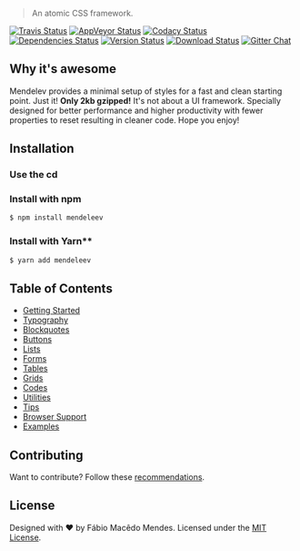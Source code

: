 > An atomic CSS framework.

[![Travis Status](https://travis-ci.org/fabiommendes/mendeleev.svg?branch=master)](https://travis-ci.org/fabiommendes/mendeleev?branch=master)
[![AppVeyor Status](https://ci.appveyor.com/api/projects/status/xcm8meymwerq0r82?svg=true)](https://ci.appveyor.com/project/cjpatoilo/mendeleev)
[![Codacy Status](https://img.shields.io/codacy/grade/848fb4bd6902434fab0bcfb5461284fe/master.svg)](https://www.codacy.com/app/fabiommendes/mendeleev/dashboard)
[![Dependencies Status](https://david-dm.org/fabiommendes/mendeleev.svg)](https://david-dm.org/fabiommendes/mendeleev)
[![Version Status](https://badge.fury.io/js/mendeleev.svg)](https://www.npmjs.com/package/mendeleev)
[![Download Status](https://img.shields.io/npm/dt/mendeleev.svg)](https://www.npmjs.com/package/mendeleev)
[![Gitter Chat](https://img.shields.io/badge/gitter-join_the_chat-4cc61e.svg)](https://gitter.im/fabiommendes/mendeleev)


## Why it's awesome

Mendelev provides a minimal setup of styles for a fast and clean starting
point. Just it! **Only 2kb gzipped!** It's not about a UI framework. Specially
designed for better performance and higher productivity with fewer properties
to reset resulting in cleaner code. Hope you enjoy!


## Installation

### Use the cd

### Install with npm

```sh
$ npm install mendeleev
```

### Install with Yarn**

```sh
$ yarn add mendeleev
```


## Table of Contents

- [Getting Started](https://mendeleev.io/#getting-started)
- [Typography](https://mendeleev.io/#typography)
- [Blockquotes](https://mendeleev.io/#blockquotes)
- [Buttons](https://mendeleev.io/#buttons)
- [Lists](https://mendeleev.io/#lists)
- [Forms](https://mendeleev.io/#forms)
- [Tables](https://mendeleev.io/#tables)
- [Grids](https://mendeleev.io/#grids)
- [Codes](https://mendeleev.io/#codes)
- [Utilities](https://mendeleev.io/#utilities)
- [Tips](https://mendeleev.io/#tips)
- [Browser Support](https://mendeleev.io/#browser-support)
- [Examples](https://mendeleev.io/#examples)


## Contributing

Want to contribute? Follow these [recommendations](https://github.com/fabiommendes/mendeleev/blob/master/.github/contributing.md).


## License

Designed with ♥ by Fábio Macêdo Mendes. Licensed under the [MIT License](LICENSE).
